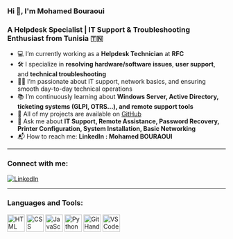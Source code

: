 ### Hi 👋, I'm Mohamed Bouraoui  
### A Helpdesk Specialist | IT Support & Troubleshooting Enthusiast from Tunisia 🇹🇳

- 💻 I’m currently working as a **Helpdesk Technician** at **RFC**
- 🛠️ I specialize in **resolving hardware/software issues**, **user support**, and **technical troubleshooting**
- 🧑‍💻 I’m passionate about IT support, network basics, and ensuring smooth day-to-day technical operations
- 📚 I’m continuously learning about **Windows Server, Active Directory, ticketing systems (GLPI, OTRS...), and remote support tools**
- 📝 All of my projects are available on [GitHub](https://github.com/Mohamedbouraoui123)
- 💬 Ask me about **IT Support, Remote Assistance, Password Recovery, Printer Configuration, System Installation, Basic Networking**
- 📬 How to reach me: **LinkedIn : Mohamed BOURAOUI**

---

### Connect with me:

[![LinkedIn](https://img.shields.io/badge/LinkedIn-blue?logo=linkedin&logoColor=white)](https://www.linkedin.com/in/mohamedbouraoui)

---

### Languages and Tools:

[<img src="https://skillicons.dev/icons?i=html" width="40" title="HTML Guide" />](https://www.w3.org/html/)
[<img src="https://skillicons.dev/icons?i=css" width="40" title="CSS Guide" />](https://www.w3schools.com/Css/)
[<img src="https://skillicons.dev/icons?i=js" width="40" title="JavaScript Guide" />](https://www.java.com/fr/)
[<img src="https://skillicons.dev/icons?i=python" width="40" title="Python Docs" />](https://docs.python.org/3/)
[<img src="https://skillicons.dev/icons?i=git" width="40" title="Git Handbook" />](https://git-scm.com/doc)
[<img src="https://skillicons.dev/icons?i=vscode" width="40" title="VS Code Docs" />](https://code.visualstudio.com/docs)






